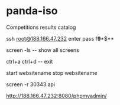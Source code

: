 # panda-iso
Competitions results catalog

ssh root@188.166.47.232
enter pass f**9***$**

screen -ls -- show all screens

ctrl+a ctrl+d -- exit

start websitename
stop websitename

screen -r 30343.api

http://188.166.47.232:8080/phpmyadmin/
